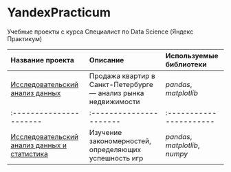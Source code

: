 # YandexPracticum
Учебные проекты с курса Специалист по Data Science (Яндекс Практикум)

| Название проекта | Описание | Используемые библиотеки | 
| :---------------------- | :---------------------- | :---------------------- |
| [Исследовательский анализ данных](EDA) | Продажа квартир в Санкт-Петербурге — анализ рынка недвижимости | *pandas*, *matplotlib* |
| :---------------------- | :---------------------- | :---------------------- |
| [Исследовательский анализ данных и статистика](EDA_sbornyi) | Изучение закономерностей, определяющих успешность игр | *pandas*, *matplotlib*, *numpy* |
